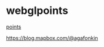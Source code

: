 # webglpoints

[points](https://originalsin.github.io/webglpoints/points.html)

https://blog.mapbox.com/@agafonkin
